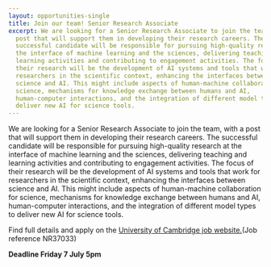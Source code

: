 ```yaml
---
layout: opportunities-single
title: Join our team! Senior Research Associate
excerpt: We are looking for a Senior Research Associate to join the team, with a
  post that will support them in developing their research careers. The
  successful candidate will be responsible for pursuing high-quality research at
  the interface of machine learning and the sciences, delivering teaching and
  learning activities and contributing to engagement activities. The focus of
  their research will be the development of AI systems and tools that work for
  researchers in the scientific context, enhancing the interfaces between
  science and AI. This might include aspects of human-machine collaboration for
  science, mechanisms for knowledge exchange between humans and AI,
  human-computer interactions, and the integration of different model types to
  deliver new AI for science tools.
---
```

We are looking for a Senior Research Associate to join the team, with a post that will support them in developing their research careers. The successful candidate will be responsible for pursuing high-quality research at the interface of machine learning and the sciences, delivering teaching and learning activities and contributing to engagement activities. The focus of their research will be the development of AI systems and tools that work for researchers in the scientific context, enhancing the interfaces between science and AI. This might include aspects of human-machine collaboration for science, mechanisms for knowledge exchange between humans and AI, human-computer interactions, and the integration of different model types to deliver new AI for science tools.

Find full details and apply on the [University of Cambridge job website.](https://www.jobs.cam.ac.uk/job/41303/)(Job reference NR37033)

**D﻿eadline Friday 7 July 5pm**